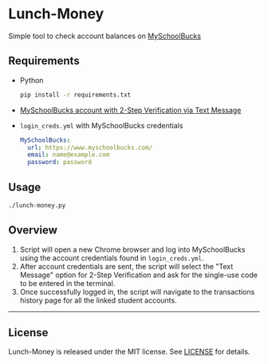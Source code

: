 # Lunch-Money
Simple tool to check account balances on [MySchoolBucks](https://www.myschoolbucks.com/)

## Requirements

- Python
  ```bash
  pip install -r requirements.txt
  ```

- [MySchoolBucks account with 2-Step Verification via Text Message](https://login.myschoolbucks.com/users/register/getsignup.action?login_hint=&clientID=schoolbucks)

- `login_creds.yml` with MySchoolBucks credentials
  ```YAML
  MySchoolBucks:
    url: https://www.myschoolbucks.com/
    email: name@example.com
    password: password
  ```

## Usage

```bash
./lunch-money.py
```

## Overview
1. Script will open a new Chrome browser and log into MySchoolBucks using the account credentials found in `login_creds.yml`.
2. After account credentials are sent, the script will select the "Text Message" option for 2-Step Verification and ask for the single-use code to be entered in the terminal.
3. Once successfully logged in, the script will navigate to the transactions history page for all the linked student accounts.

---

## License

Lunch-Money is released under the MIT license. See [LICENSE](LICENSE) for details.
